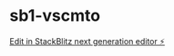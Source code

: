 # sb1-vscmto

[Edit in StackBlitz next generation editor ⚡️](https://stackblitz.com/~/github.com/shibbster321321/sb1-vscmto)